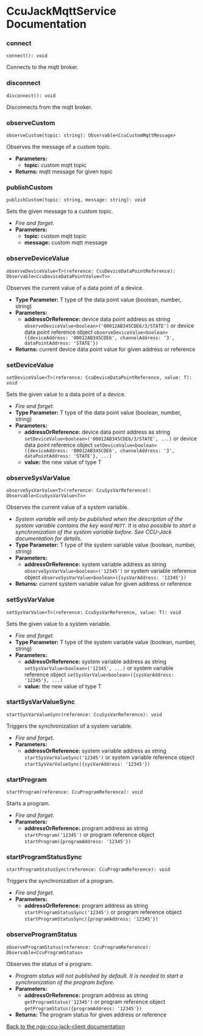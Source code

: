 # CcuJackMqttService Documentation

### connect
```
connect(): void
```

Connects to the mqtt broker.


### disconnect
```
disconnect(): void
```

Disconnects from the mqtt broker.


### observeCustom
```
observeCustom(topic: string): Observable<CcuCustomMqttMessage>
```

Observes the message of a custom topic.

- **Parameters:**
  - **topic:** custom mqtt topic
- **Returns:** mqtt message for given topic

### publishCustom
```
publishCustom(topic: string, message: string): void
```

Sets the given message to a custom topic.

- *Fire and forget.*
- **Parameters:**
  - **topic:** custom mqtt topic
  - **message:** custom mqtt message

### observeDeviceValue
```
observeDeviceValue<T>(reference: CcuDeviceDataPointReference): Observable<CcuDeviceDataPointValue<T>>
```

Observes the current value of a data point of a device.

- **Type Parameter:** T type of the data point value (boolean, number, string)
- **Parameters:**
  - **addressOrReference:** device data point address as string ``` observeDeviceValue<boolean>('00012AB345CDE6/3/STATE') ``` or device data point reference object ``` observeDeviceValue<boolean>({deviceAddress: '00012AB345CDE6', channelAddress: '3', dataPointAddress: 'STATE'}) ```
- **Returns:** current device data point value for given address or reference

### setDeviceValue
```
setDeviceValue<T>(reference: CcuDeviceDataPointReference, value: T): void
```

Sets the given value to a data point of a device.

- *Fire and forget.*
- **Type Parameter:** T type of the data point value (boolean, number, string)
- **Parameters:**
  - **addressOrReference:** device data point address as string ``` setDeviceValue<boolean>('00012AB345CDE6/3/STATE', ...) ``` or device data point reference object ``` setDeviceValue<boolean>({deviceAddress: '00012AB345CDE6', channelAddress: '3', dataPointAddress: 'STATE'}, ...) ```
  - **value:** the new value of type T

### observeSysVarValue
```
observeSysVarValue<T>(reference: CcuSysVarReference): Observable<CcuSysVarValue<T>>
```

Observes the current value of a system variable.

- *System variable will only be published when the description of the system variable contains the key word ```MQTT```. It is also possible to start a synchronization of the system variable before. See CCU-Jack documentation for details.*
- **Type Parameter:** T type of the system variable value (boolean, number, string)
- **Parameters:**
  - **addressOrReference:** system variable address as string ``` observeSysVarValue<boolean>('12345') ``` or system variable reference object ``` observeSysVarValue<boolean>({sysVarAddress: '12345'}) ```
- **Returns:** current system variable value for given address or reference

### setSysVarValue
```
setSysVarValue<T>(reference: CcuSysVarReference, value: T): void
```

Sets the given value to a system variable.

- *Fire and forget.*
- **Type Parameter:** T type of the system variable value (boolean, number, string)
- **Parameters:**
  - **addressOrReference:** system variable address as string ``` setSysVarValue<boolean>('12345', ...) ``` or system variable reference object ``` setSysVarValue<boolean>({sysVarAddress: '12345'}, ...) ```
  - **value:** the new value of type T

### startSysVarValueSync
```
startSysVarValueSync(reference: CcuSysVarReference): void
```

Triggers the synchronization of a system variable.

- *Fire and forget.*
- **Parameters:**
  - **addressOrReference:** system variable address as string ``` startSysVarValueSync('12345') ``` or system variable reference object ``` startSysVarValueSync({sysVarAddress: '12345'}) ```

### startProgram
```
startProgram(reference: CcuProgramReference): void
```

Starts a program.

- *Fire and forget.*
- **Parameters:**
  - **addressOrReference:** program address as string ``` startProgram('12345') ``` or program reference object ``` startProgram({programAddress: '12345'}) ```

### startProgramStatusSync
```
startProgramStatusSync(reference: CcuProgramReference): void
```

Triggers the synchronization of a program.

- *Fire and forget.*
- **Parameters:**
  - **addressOrReference:** program address as string ``` startProgramStatusSync('12345') ``` or program reference object ``` startProgramStatusSync({programAddress: '12345'}) ```

### observeProgramStatus
```
observeProgramStatus(reference: CcuProgramReference): Observable<CcuProgramStatus>
```

Observes the status of a program.

- *Program status will not published by default. It is needed to start a synchronization of the program before.*
- **Parameters:**
  - **addressOrReference:** program address as string ``` getProgramStatus('12345') ``` or program reference object ``` getProgramStatus({programAddress: '12345'}) ```
- **Returns:** The program status for given address or reference

[Back to the ngx-ccu-jack-client documentation](README.md)